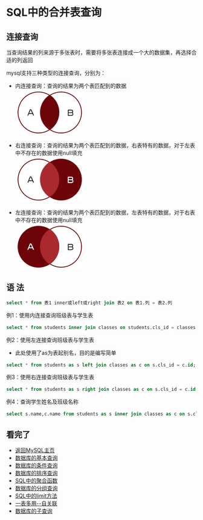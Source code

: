SQL中的合并表查询  
=====

## 连接查询  
当查询结果的列来源于多张表时，需要将多张表连接成一个大的数据集，再选择合适的列返回  

mysql支持三种类型的连接查询，分别为：  

  * 内连接查询：查询的结果为两个表匹配到的数据  
![1](https://github.com/KissMyLady/MySQL/blob/master/Img/join_on1.png)  

  * 右连接查询：查询的结果为两个表匹配到的数据，右表特有的数据，对于左表中不存在的数据使用null填充  
![2](https://github.com/KissMyLady/MySQL/blob/master/Img/join_on2.png) 

  * 左连接查询：查询的结果为两个表匹配到的数据，左表特有的数据，对于右表中不存在的数据使用null填充  
![3](https://github.com/KissMyLady/MySQL/blob/master/Img/join_on32.png) 
  

## 语 法  
```SQL
select * from 表1 inner或left或right join 表2 on 表1.列 = 表2.列
```
例1：使用内连接查询班级表与学生表
```SQL
select * from students inner join classes on students.cls_id = classes.id;
```
例2：使用左连接查询班级表与学生表
- 此处使用了as为表起别名，目的是编写简单
```SQL
select * from students as s left join classes as c on s.cls_id = c.id;
```
例3：使用右连接查询班级表与学生表
```SQL
select * from students as s right join classes as c on s.cls_id = c.id;
```
例4：查询学生姓名及班级名称
```SQL
select s.name,c.name from students as s inner join classes as c on s.cls_id = c.id;
```

## 看完了  
- [返回MySQL主页](https://github.com/KissMyLady/MySQL/blob/master/README.md)
- [数据库的基本查询](https://github.com/KissMyLady/MySQL/blob/master/Note/select_from_databases1.md)  
- [数据库的条件查询](https://github.com/KissMyLady/MySQL/blob/master/Note/select_where.md)   
- [数据库的排序查询](https://github.com/KissMyLady/MySQL/blob/master/Note/select_order_by.md)  
- [SQL中的聚合函数](https://github.com/KissMyLady/MySQL/blob/master/Note/select_faction.md)  
- [数据库的分组查询](https://github.com/KissMyLady/MySQL/blob/master/Note/select_gorup_by.md)  
- [SQL中的limit方法](https://github.com/KissMyLady/MySQL/blob/master/Note/select_limit.md)  
- [一表多用--自关联](https://github.com/KissMyLady/MySQL/blob/master/Note/select_self_knot.md)  
- [数据库的子查询](https://github.com/KissMyLady/MySQL/blob/master/Note/select_son_find.md) 
